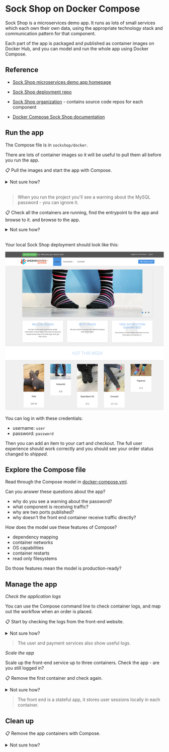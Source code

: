 # Sock Shop on Docker Compose

Sock Shop is a microservices demo app. It runs as lots of small services which each own their own data, using the appropriate technology stack and communication pattern for that component.

Each part of the app is packaged and published as container images on Docker Hub, and you can model and run the whole app using Docker Compose.

## Reference

- [Sock Shop microservices demo app homepage](https://microservices-demo.github.io) 

- [Sock Shop deployment repo](https://github.com/microservices-demo/microservices-demo)

- [Sock Shop organization](https://github.com/microservices-demo) - contains source code repos for each component

- [Docker Compose Sock Shop documentation](https://microservices-demo.github.io/deployment/docker-compose.html)


## Run the app

The Compose file is in `sockshop/docker`.

There are lots of container images so it will be useful to pull them all before you run the app.

📋 Pull the images and start the app with Compose.

<details>
  <summary>Not sure how?</summary>

```
# pulls all the images in the model:
docker-compose -f ./sockshop/docker/docker-compose.yml pull

# starts all containers in detached mode:
docker-compose -f ./sockshop/docker/docker-compose.yml up -d
```

</details><br />

> When you run the project you'll see a warning about the MySQL password - you can ignore it.

📋 Check all the containers are running, find the entrypoint to the app and browse to it. and browse to the app. 

<details>
  <summary>Not sure how?</summary>

```
# this will show container status and published ports:
docker-compose -f ./sockshop/docker/docker-compose.yml ps
```

</details><br />

Your local Sock Shop deployment should look like this:

![The Sock Shop web application](/img/sock-shop.png)

You can log in with these credentials:

- username: `user`
- password: `password`

Then you can add an item to your cart and checkout. The full user experience should work correctly and you should see your order status changed to _shipped_.

## Explore the Compose file

Read through the Compose model in [docker-compose.yml](docker-compose.yml).

Can you answer these questions about the app?

- why do you see a warning about the password?
- what component is receiving traffic?
- why are two ports published?
- why doesn't the front end container receive traffic directly?

How does the model use these features of Compose?

- dependency mapping
- container networks
- OS capabilities 
- container restarts
- read only filesystems

Do those features mean the model is production-ready?

## Manage the app

_Check the application logs_

You can use the Compose command line to check container logs, and map out the workflow when an order is placed.

📋 Start by checking the logs from the front-end website.

<details>
  <summary>Not sure how?</summary>

```
docker-compose -f ./sockshop/docker/docker-compose.yml logs front-end
```

</details>

> The user and payment services also show useful logs.

_Scale the app_

Scale up the front-end service up to three containers. Check the app - are you still logged in? 

📋 Remove the first container and check again.

<details>
  <summary>Not sure how?</summary>

```
docker-compose -f ./sockshop/docker/docker-compose.yml up -d --scale front-end=3

docker rm -f docker_front-end_1
```

</details>

> The front end is a stateful app, it stores user sessions locally in each container.

## Clean up

📋 Remove the app containers with Compose.

<details>
  <summary>Not sure how?</summary>

```
docker-compose -f ./sockshop/docker/docker-compose.yml down
```

</details>